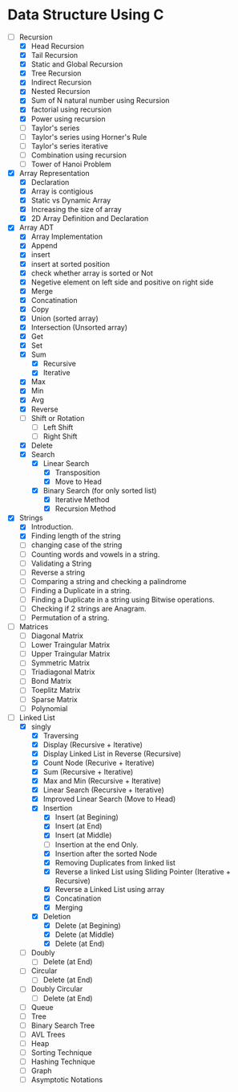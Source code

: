# Data Structure Using C

- [ ] Recursion
  - [x] Head Recursion
  - [x] Tail Recursion
  - [x] Static and Global Recursion
  - [x] Tree Recursion
  - [x] Indirect Recursion
  - [x] Nested Recursion
  - [x] Sum of N natural number using Recursion
  - [x] factorial using recursion
  - [x] Power using recursion
  - [ ] Taylor's series
  - [ ] Taylor's series using Horner's Rule
  - [ ] Taylor's series iterative
  - [ ] Combination using recursion
  - [ ] Tower of Hanoi Problem
- [x] Array Representation
  - [x] Declaration
  - [x] Array is contigious
  - [x] Static vs Dynamic Array
  - [x] Increasing the size of array
  - [x] 2D Array Definition and Declaration
- [x] Array ADT
  - [x] Array Implementation
  - [x] Append
  - [x] insert
  - [x] insert at sorted position
  - [x] check whether array is sorted or Not
  - [x] Negetive element on left side and positive on right side
  - [x] Merge
  - [x] Concatination
  - [x] Copy
  - [x] Union (sorted array)
  - [x] Intersection (Unsorted array)
  - [x] Get
  - [x] Set
  - [x] Sum
    - [x] Recursive
    - [x] Iterative
  - [x] Max
  - [x] Min
  - [x] Avg
  - [x] Reverse
  - [ ] Shift or Rotation
    - [ ] Left Shift
    - [ ] Right Shift
  - [x] Delete
  - [x] Search
    - [x] Linear Search
      - [x] Transposition
      - [x] Move to Head
    - [x] Binary Search (for only sorted list)
      - [x] Iterative Method
      - [x] Recursion Method
- [x] Strings
  - [x] Introduction.
  - [x] Finding length of the string
  - [ ] changing case of the string
  - [ ] Counting words and vowels in a string.
  - [ ] Validating a String
  - [ ] Reverse a string
  - [ ] Comparing a string and checking a palindrome
  - [ ] Finding a Duplicate in a string.
  - [ ] Finding a Duplicate in a string using Bitwise operations.
  - [ ] Checking if 2 strings are Anagram.
  - [ ] Permutation of a string.
- [ ] Matrices
  - [ ] Diagonal Matrix
  - [ ] Lower Traingular Matrix
  - [ ] Upper Traingular Matrix
  - [ ] Symmetric Matrix
  - [ ] Triadiagonal Matrix
  - [ ] Bond Matrix
  - [ ] Toeplitz Matrix
  - [ ] Sparse Matrix
  - [ ] Polynomial
- [ ] Linked List
  - [x] singly
    - [x] Traversing
    - [x] Display (Recursive + Iterative)
    - [x] Display Linked List in Reverse (Recursive)
    - [x] Count Node (Recurive + Iterative)
    - [x] Sum (Recursive + Iterative)
    - [x] Max and Min (Recursive + Iterative)
    - [x] Linear Search (Recursive + Iterative)
    - [x] Improved Linear Search (Move to Head)
    - [x] Insertion
      - [x] Insert (at Begining)
      - [x] Insert (at End)
      - [x] Insert (at Middle)
      - [ ] Insertion at the end Only.
      - [x] Insertion after the sorted Node
      - [x] Removing Duplicates from linked list
      - [x] Reverse a linked List using Sliding Pointer (Iterative + Recursive)
      - [x] Reverse a Linked List using array
      - [x] Concatination
      - [x] Merging
    - [x] Deletion
      - [x] Delete (at Begining)
      - [x] Delete (at Middle)
      - [x] Delete (at End)
  - [ ] Doubly
    - [ ] Delete (at End)
  - [ ] Circular
    - [ ] Delete (at End)
  - [ ] Doubly Circular
    - [ ] Delete (at End)
  - [ ] Queue
  - [ ] Tree
  - [ ] Binary Search Tree
  - [ ] AVL Trees
  - [ ] Heap
  - [ ] Sorting Technique
  - [ ] Hashing Technique
  - [ ] Graph
  - [ ] Asymptotic Notations